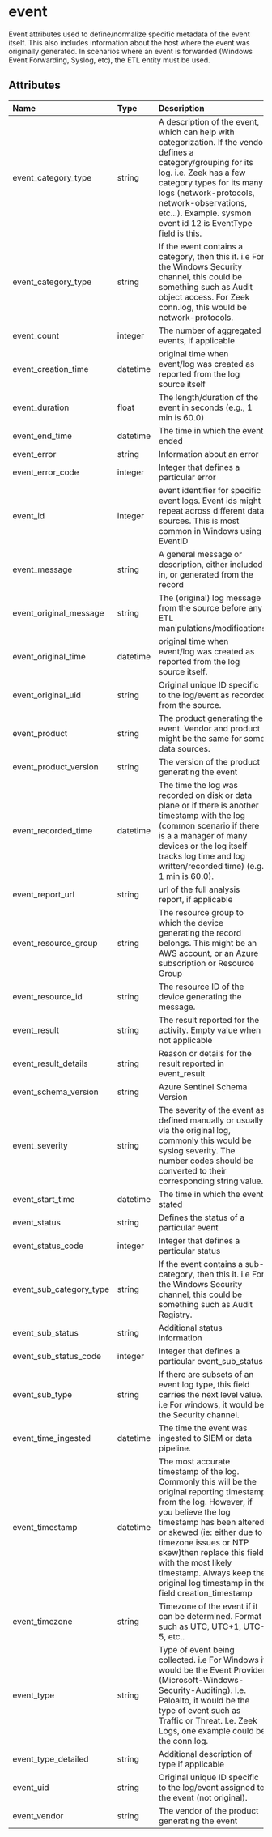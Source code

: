 # event

Event attributes used to define/normalize specific metadata of the event itself. This also includes information about the host where the event was originally generated. In scenarios where an event is forwarded (Windows Event Forwarding, Syslog, etc), the ETL entity must be used.

## Attributes

| Name | Type | Description | Sample Value |
|:---|:---|:---|:---|
 | event_category_type | string | A description of the event, which can help with categorization. If the vendor defines a category/grouping for its log. i.e. Zeek has a few category types for its many logs (network-protocols, network-observations, etc...). Example. sysmon event id 12 is EventType field is this. | ```network-protocols``` |
 | event_category_type | string | If the event contains a category, then this it. i.e For the Windows Security channel, this could be something such as Audit object access. For Zeek conn.log, this would be network-protocols. | ```Audit Object Access``` |
 | event_count | integer | The number of aggregated events, if applicable | ```10``` |
 | event_creation_time | datetime | original time when event/log was created as reported from the log source itself | ```2017-01-21 09:12:34``` |
 | event_duration | float | The length/duration of the event in seconds (e.g., 1 min is 60.0) | ```60``` |
 | event_end_time | datetime | The time in which the event ended | ```2017-04-12 12:00:00``` |
 | event_error | string | Information about an error | ```an error occurred``` |
 | event_error_code | integer | Integer that defines a particular error | ```4564``` |
 | event_id | integer | event identifier for specific event logs. Event ids might repeat across different data sources. This is most common in Windows using EventID | ```4688``` |
 | event_message | string | A general message or description, either included in, or generated from the record | ```TCP access denied``` |
 | event_original_message | string | The (original) log message from the source before any ETL manipulations/modifications | ```a long message``` |
 | event_original_time | datetime | original time when event/log was created as reported from the log source itself. | ```4/11/2018 5:46:18``` |
 | event_original_uid | string | Original unique ID specific to the log/event as recorded from the source. | ```CMzY3i4YoNZ3mT5yu5``` |
 | event_product | string | The product generating the event. Vendor and product might be the same for some data sources. | ```Windows``` |
 | event_product_version | string | The version of the product generating the event | ```10``` |
 | event_recorded_time | datetime | The time the log was recorded on disk or data plane or if there is another timestamp with the log (common scenario if there is a a manager of many devices or the log itself tracks log time and log written/recorded time) (e.g., 1 min is 60.0). | ```4/11/2018 5:46:18``` |
 | event_report_url | string | url of the full analysis report, if applicable | ```https://192.168.1.1/reports/ade-123-afa.log``` |
 | event_resource_group | string | The resource group to which the device generating the record belongs. This might be an AWS account, or an Azure subscription or Resource Group | ```DBVM``` |
 | event_resource_id | string | The resource ID of the device generating the message. | ```/subscriptions/aaabbbcc-dddd-eeee-1234-1234567890ab/resourcegroups/shokobo/providers/microsoft.compute/virtualmachines/sysmachine``` |
 | event_result | string | The result reported for the activity. Empty value when not applicable | ```success``` |
 | event_result_details | string | Reason or details for the result reported in event_result | ```Wrong Password``` |
 | event_schema_version | string | Azure Sentinel Schema Version | ```0.1``` |
 | event_severity | string | The severity of the event as defined manually or usually via the original log, commonly this would be syslog severity. The number codes should be converted to their corresponding string value. | ```high``` |
 | event_start_time | datetime | The time in which the event stated | ```2017-01-21 09:12:34``` |
 | event_status | string | Defines the status of a particular event | ```User logon with expired account``` |
 | event_status_code | integer | Integer that defines a particular status | ```3221225875``` |
 | event_sub_category_type | string | If the event contains a sub-category, then this it. i.e For the Windows Security channel, this could be something such as Audit Registry. | ```Audit Registry``` |
 | event_sub_status | string | Additional status information | ```Account expired 300 days ago``` |
 | event_sub_status_code | integer | Integer that defines a particular event_sub_status | ```0``` |
 | event_sub_type | string | If there are subsets of an event log type, this field carries the next level value. i.e For windows, it would be the Security channel. | ```Security``` |
 | event_time_ingested | datetime | The time the event was ingested to SIEM or data pipeline. | ```2157-01-21 09:12:34``` |
 | event_timestamp | datetime | The most accurate timestamp of the log. Commonly this will be the original reporting timestamp from the log. However, if you believe the log timestamp has been altered or skewed (ie: either due to timezone issues or NTP skew)then replace this field with the most likely timestamp. Always keep the original log timestamp in the field creation_timestamp | ```2017-01-21 09:12:34``` |
 | event_timezone | string | Timezone of the event if it can be determined. Format such as UTC, UTC+1, UTC-5, etc.. | ```UTC``` |
 | event_type | string | Type of event being collected. i.e For Windows it would be the Event Provider (Microsoft-Windows-Security-Auditing). I.e. Paloalto, it would be the type of event such as Traffic or Threat. I.e. Zeek Logs, one example could be the conn.log. | ```Microsoft-Windows-Security-Auditing``` |
 | event_type_detailed | string | Additional description of type if applicable | ```````` |
 | event_uid | string | Original unique ID specific to the log/event assigned to the event (not original). | ```516a64e3-8360-4f1e-a67c-d96b3d52df54``` |
 | event_vendor | string | The vendor of the product generating the event | ```Microsoft``` |
